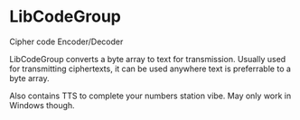 # LibCodeGroup
Cipher code Encoder/Decoder

LibCodeGroup converts a byte array to text for transmission.  Usually used for transmitting ciphertexts, it can be used anywhere text is preferrable to a byte array.

Also contains TTS to complete your numbers station vibe.  May only work in Windows though.
